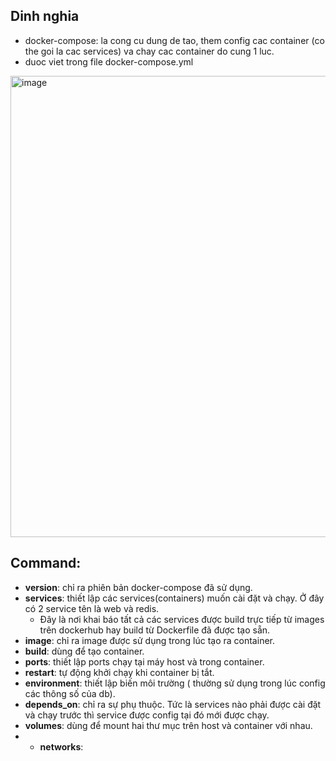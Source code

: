 ## Dinh nghia
- docker-compose: la cong cu dung de tao, them config cac container (co the goi la cac services) va chay cac container do cung 1 luc.
- duoc viet trong file docker-compose.yml
<img width="738" alt="image" src="https://user-images.githubusercontent.com/96764572/236610223-e111365d-c0c8-46c2-b2a6-84fab6f6e973.png">

## Command:
- **version**: chỉ ra phiên bản docker-compose đã sử dụng.
- **services**: thiết lập các services(containers) muốn cài đặt và chạy. Ở đây có 2 service tên là web và redis.
    - Đây là nơi khai báo tất cả các services được build trực tiếp từ images trên dockerhub hay build từ Dockerfile đã được tạo sẵn.
- **image**: chỉ ra image được sử dụng trong lúc tạo ra container.
- **build**: dùng để tạo container.
- **ports**: thiết lập ports chạy tại máy host và trong container.
- **restart**: tự động khởi chạy khi container bị tắt.
- **environment**: thiết lập biến môi trường ( thường sử dụng trong lúc config các thông số của db).
- **depends_on**: chỉ ra sự phụ thuộc. Tức là services nào phải được cài đặt và chạy trước thì service được config tại đó mới được chạy.
- **volumes**: dùng để mount hai thư mục trên host và container với nhau.
- - **networks**:
